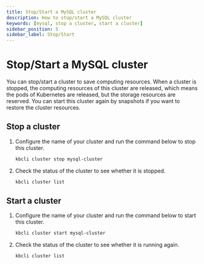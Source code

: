 ```yaml
---
title: Stop/Start a MySQL cluster
description: How to stop/start a MySQL cluster
keywords: [mysql, stop a cluster, start a cluster]
sidebar_position: 5
sidebar_label: Stop/Start
---
```


# Stop/Start a MySQL cluster

You can stop/start a cluster to save computing resources. When a cluster is stopped, the computing resources of this cluster are released, which means the pods of Kubernetes are released, but the storage resources are reserved. You can start this cluster again by snapshots if you want to restore the cluster resources.

## Stop a cluster

1. Configure the name of your cluster and run the command below to stop this cluster.

   ```bash
   kbcli cluster stop mysql-cluster
   ```

2. Check the status of the cluster to see whether it is stopped.

    ```bash
    kbcli cluster list
    ```

## Start a cluster

1. Configure the name of your cluster and run the command below to start this cluster.

   ```bash
   kbcli cluster start mysql-cluster
   ```

2. Check the status of the cluster to see whether it is running again.

    ```bash
    kbcli cluster list
    ```
